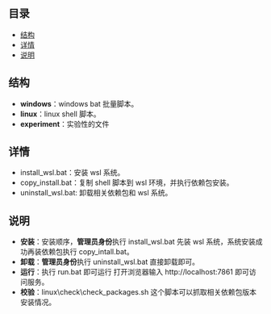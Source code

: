 ## 目录

- [结构](#结构)
- [详情](#详情)
- [说明](#说明)

## 结构

- **windows**：windows bat 批量脚本。
- **linux**：linux shell 脚本。
- **experiment**：实验性的文件

## 详情

- install_wsl.bat：安装 wsl 系统。
- copy_install.bat：复制 shell 脚本到 wsl 环境，并执行依赖包安装。
- uninstall_wsl.bat: 卸载相关依赖包和 wsl 系统。

## 说明

- **安装**：安装顺序，**管理员身份**执行 install_wsl.bat 先装 wsl 系统，系统安装成功再装依赖包执行 copy_intall.bat。
- **卸载**：**管理员身份**执行 uninstall_wsl.bat 直接卸载即可。
- **运行**：执行 run.bat 即可运行 打开浏览器输入 http://localhost:7861 即可访问服务。
- **校验**：linux\check\check_packages.sh 这个脚本可以抓取相关依赖包版本安装情况。
